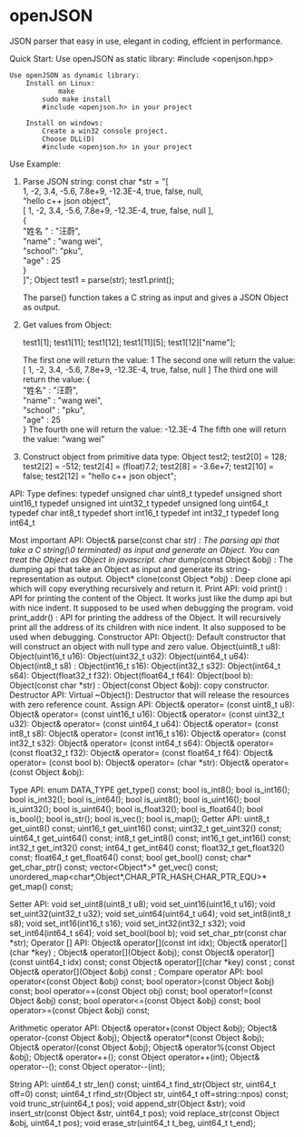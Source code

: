 openJSON
========

JSON parser that easy in use, elegant in coding, effcient in performance.

Quick Start:
	Use openJSON as static library:
		#include <openjson.hpp>

	Use openJSON as dynamic library:
		Install on Linux: 	
      			make
			sudo make install
			#include <openjson.h> in your project

		Install on windows:	
			Create a win32 console project.
			Choose DLL(D) 
			#include <openjson.h> in your project
			

Use Example:

1. Parse JSON string:
    const char   *str = 
      "[                                                            \
        1, -2, 3.4, -5.6, 7.8e+9, -12.3E-4, true, false, null,		  \
        \"hello c++ json object\",                                  \
        [ 1, -2, 3.4, -5.6, 7.8e+9, -12.3E-4, true, false, null ],	\
        {                                                           \
          \"姓名 \"  : \"汪蔚\",                                    \
          \"name\"  : \"wang wei\",                                	\
          \"school\": \"pku\",                               			  \
          \"age\"   : 25                                            \
        }                                                           \
      ]";
    Object test1 = parse(str);
    test1.print();
    
    The parse() function takes a C string as input and gives a JSON Object as output.


2.	Get values from Object:

    test1[1];
    test1[11];
    test1[12];
    test1[11][5];
    test1[12]["name"];
    
    The first one will return the value:
      1
    The second one will return the value: 
      [ 1, -2, 3.4, -5.6, 7.8e+9, -12.3E-4, true, false, null ]
	  The third one will return the value:
      {                                                                	 
        "姓名"		:	"汪蔚",                                       	 
        "name"		:	"wang wei",                                 	 
        "school"	: "pku",                               			 
        "age"		  : 25                                                 
      }
	  The fourth one will return the value:
		  -12.3E-4
	  The fifth one will return the value:
		  “wang wei”

    
    
    
3.	Construct object from primitive data type:
    Object test2;
    test2[0]  = 128;
    test2[2]  = -512;
    test2[4]  = (float)7.2;
    test2[8]  = -3.6e+7;
    test2[10] = false;
    test2[12] = "hello c++ json object";


    

API:
Type defines:
typedef unsigned char  	uint8_t 
typedef unsigned short 	uint16_t 
typedef unsigned int    uint32_t 
typedef unsigned long  	uint64_t 
typedef char  	int8_t 
typedef short 	int16_t 
typedef int   	int32_t 
typedef long  	int64_t 

Most important API:
	Object& parse(const char *str) :
The parsing api that take a C string(\0 terminated) as input and generate an Object. You can treat the Object as Object in javascript.
	char* dump(const Object &obj) :
The dumping api that take an Object as input and generate its string-representation as output.
Object* clone(const Object *obj) :
	Deep clone api which will copy everything recursively and return it.
Print API:
	void print() :
API for printing the content of the Object. It works just like the dump api but with nice indent. It supposed to be used when debugging the program.
	void print_addr() :
API for printing the address of the Object. It will recursively print all the address of its children with nice indent. It also supposed to be used when debugging.
Constructor API:
Object():
Default constructor that will construct an object with null type and zero value.
	Object(uint8_t u8):
	Object(uint16_t u16):
	Object(uint32_t u32):
	Object(uint64_t u64):
	Object(int8_t s8) :
	Object(int16_t s16):
	Object(int32_t s32):
	Object(int64_t s64):
	Object(float32_t f32):
	Object(float64_t f64):
	Object(bool b):
	Object(const char *str) :
	Object(const Object &obj): 
copy constructor.
Destructor API:
Virtual ~Object():
		Destructor that will release the resources with zero reference count.
Assign API:
Object& operator= (const uint8_t u8):
	Object& operator= (const uint16_t u16):
	Object& operator= (const uint32_t u32):
	Object& operator= (const uint64_t u64):
	Object& operator= (const int8_t s8):
	Object& operator= (const int16_t s16):
	Object& operator= (const int32_t s32):
	Object& operator= (const int64_t s64):
	Object& operator= (const float32_t f32):
	Object& operator= (const float64_t f64):
	Object& operator= (const bool b):
	Object& operator= (char *str):
	Object& operator= (const Object &obj):

Type API:
	enum DATA_TYPE get_type() const;
bool is_int8();
	bool is_int16();
	bool is_int32();
	bool is_int64();
	bool is_uint8();
	bool is_uint16();
	bool is_uint32();
	bool is_uint64();
	bool is_float32();
	bool is_float64();
	bool is_bool();
	bool is_str();
	bool is_vec();
	bool is_map();
Getter API:
uint8_t  get_uint8() const;
	uint16_t get_uint16() const;
	uint32_t get_uint32() const;
	uint64_t get_uint64() const;
	int8_t  get_int8() const;
	int16_t get_int16() const;
	int32_t get_int32() const;
	int64_t get_int64() const;
	float32_t get_float32() const;
	float64_t get_float64() const;
	bool    get_bool() const;
	char*   get_char_ptr() const;
	vector<Object*>*              get_vec() const;
	unordered_map<char*,Object*,CHAR_PTR_HASH,CHAR_PTR_EQU>* get_map() const;

Setter API:
void set_uint8(uint8_t u8);
	void set_uint16(uint16_t u16);
	void set_uint32(uint32_t u32);
	void set_uint64(uint64_t u64);
	void set_int8(int8_t s8);
	void set_int16(int16_t s16);
	void set_int32(int32_t s32);
	void set_int64(int64_t s64);
	void set_bool(bool b);
	void set_char_ptr(const char *str);
Operator [] API:
	Object& operator[](const int idx);
	Object& operator[](char *key) ;
	Object& operator[](Object &obj);
	const Object& operator[](const uint64_t idx) const;
	const Object& operator[](char *key) const ;
	const Object& operator[](Object &obj) const ;
Compare operator API:
	bool operator<(const Object &obj) const;
	bool operator>(const Object &obj) const;
	bool operator==(const Object obj) const;
	bool operator!=(const Object &obj) const;
	bool operator<=(const Object &obj) const;
	bool operator>=(const Object &obj) const;

Arithmetic operator API:
	Object& operator+(const Object &obj);
	Object& operator-(const Object &obj);
	Object& operator*(const Object &obj);
	Object& operator/(const Object &obj);
	Object& operator%(const Object &obj);
	Object& operator++();
	const Object operator++(int);
	Object& operator--();
	const Object operator--(int);

String API:
	uint64_t str_len() const;
	uint64_t find_str(Object str, uint64_t off=0) const;
	uint64_t rfind_str(Object str, uint64_t off=string::npos) const;
	void trunc_str(uint64_t pos);
	void append_str(Object &str);
	void insert_str(const Object &str, uint64_t pos);
	void replace_str(const Object &obj, uint64_t pos);
	void erase_str(uint64_t t_beg, uint64_t t_end);

    
    
















